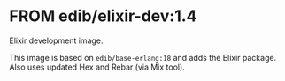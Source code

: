 # FROM edib/elixir-dev:1.4

Elixir development image.

This image is based on `edib/base-erlang:18` and adds the Elixir package.
Also uses updated Hex and Rebar (via Mix tool).
